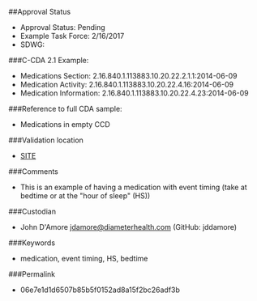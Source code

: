 ##Approval Status 

* Approval Status: Pending
* Example Task Force: 2/16/2017
* SDWG: 

###C-CDA 2.1 Example: 

* Medications Section: 2.16.840.1.113883.10.20.22.2.1.1:2014-06-09
* Medication Activity: 2.16.840.1.113883.10.20.22.4.16:2014-06-09
* Medication Information: 2.16.840.1.113883.10.20.22.4.23:2014-06-09

###Reference to full CDA sample:
* Medications in empty CCD

###Validation location

* [SITE](https://sitenv.org/c-cda-validator)


###Comments

* This is an example of having a medication with event timing (take at bedtime or at the "hour of sleep" (HS))

###Custodian

* John D'Amore jdamore@diameterhealth.com (GitHub: jddamore)

###Keywords

* medication, event timing, HS, bedtime

###Permalink 

* 06e7e1d1d6507b85b5f0152ad8a15f2bc26adf3b